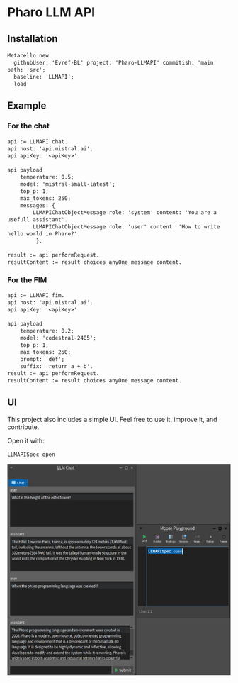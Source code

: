 # Pharo LLM API

## Installation

```st
Metacello new
  githubUser: 'Evref-BL' project: 'Pharo-LLMAPI' commitish: 'main' path: 'src';
  baseline: 'LLMAPI';
  load
```


## Example

### For the chat

```st
api := LLMAPI chat.
api host: 'api.mistral.ai'.
api apiKey: '<apiKey>'.

api payload
	temperature: 0.5;
	model: 'mistral-small-latest';
	top_p: 1;
	max_tokens: 250;
	messages: {
		LLMAPIChatObjectMessage role: 'system' content: 'You are a usefull assistant'.
		LLMAPIChatObjectMessage role: 'user' content: 'How to write hello world in Pharo?'.
		 }.

result := api performRequest.
resultContent := result choices anyOne message content.
```

### For the FIM

```st
api := LLMAPI fim.
api host: 'api.mistral.ai'.
api apiKey: '<apiKey>'.

api payload
	temperature: 0.2;
	model: 'codestral-2405';
	top_p: 1;
	max_tokens: 250;
	prompt: 'def';
	suffix: 'return a + b'.
result := api performRequest.
resultContent := result choices anyOne message content.
```

## UI

This project also includes a simple UI. Feel free to use it, improve it, and contribute.

Open it with:

```st
LLMAPISpec open
```

![alt text](doc/image.png)
